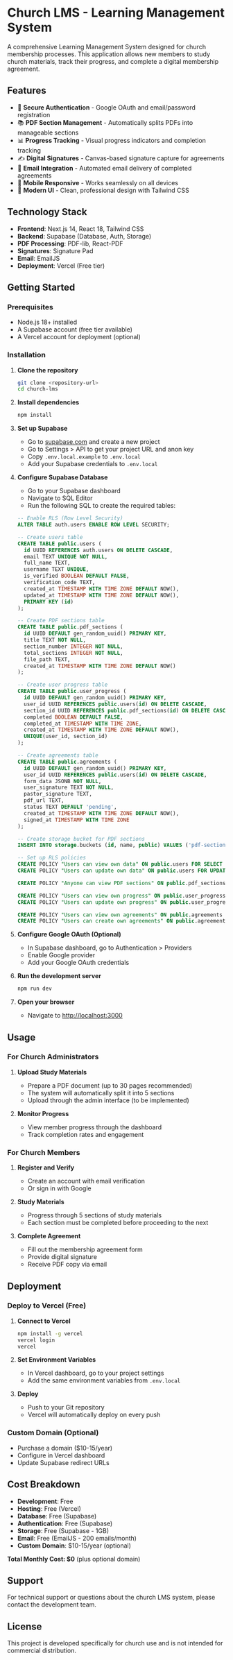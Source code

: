 # Church LMS - Learning Management System

A comprehensive Learning Management System designed for church membership processes. This application allows new members to study church materials, track their progress, and complete a digital membership agreement.

## Features

- 🔐 **Secure Authentication** - Google OAuth and email/password registration
- 📚 **PDF Section Management** - Automatically splits PDFs into manageable sections
- 📊 **Progress Tracking** - Visual progress indicators and completion tracking
- ✍️ **Digital Signatures** - Canvas-based signature capture for agreements
- 📧 **Email Integration** - Automated email delivery of completed agreements
- 📱 **Mobile Responsive** - Works seamlessly on all devices
- 🎨 **Modern UI** - Clean, professional design with Tailwind CSS

## Technology Stack

- **Frontend**: Next.js 14, React 18, Tailwind CSS
- **Backend**: Supabase (Database, Auth, Storage)
- **PDF Processing**: PDF-lib, React-PDF
- **Signatures**: Signature Pad
- **Email**: EmailJS
- **Deployment**: Vercel (Free tier)

## Getting Started

### Prerequisites

- Node.js 18+ installed
- A Supabase account (free tier available)
- A Vercel account for deployment (optional)

### Installation

1. **Clone the repository**
   ```bash
   git clone <repository-url>
   cd church-lms
   ```

2. **Install dependencies**
   ```bash
   npm install
   ```

3. **Set up Supabase**
   - Go to [supabase.com](https://supabase.com) and create a new project
   - Go to Settings > API to get your project URL and anon key
   - Copy `.env.local.example` to `.env.local`
   - Add your Supabase credentials to `.env.local`

4. **Configure Supabase Database**
   - Go to your Supabase dashboard
   - Navigate to SQL Editor
   - Run the following SQL to create the required tables:

   ```sql
   -- Enable RLS (Row Level Security)
   ALTER TABLE auth.users ENABLE ROW LEVEL SECURITY;

   -- Create users table
   CREATE TABLE public.users (
     id UUID REFERENCES auth.users ON DELETE CASCADE,
     email TEXT UNIQUE NOT NULL,
     full_name TEXT,
     username TEXT UNIQUE,
     is_verified BOOLEAN DEFAULT FALSE,
     verification_code TEXT,
     created_at TIMESTAMP WITH TIME ZONE DEFAULT NOW(),
     updated_at TIMESTAMP WITH TIME ZONE DEFAULT NOW(),
     PRIMARY KEY (id)
   );

   -- Create PDF sections table
   CREATE TABLE public.pdf_sections (
     id UUID DEFAULT gen_random_uuid() PRIMARY KEY,
     title TEXT NOT NULL,
     section_number INTEGER NOT NULL,
     total_sections INTEGER NOT NULL,
     file_path TEXT,
     created_at TIMESTAMP WITH TIME ZONE DEFAULT NOW()
   );

   -- Create user progress table
   CREATE TABLE public.user_progress (
     id UUID DEFAULT gen_random_uuid() PRIMARY KEY,
     user_id UUID REFERENCES public.users(id) ON DELETE CASCADE,
     section_id UUID REFERENCES public.pdf_sections(id) ON DELETE CASCADE,
     completed BOOLEAN DEFAULT FALSE,
     completed_at TIMESTAMP WITH TIME ZONE,
     created_at TIMESTAMP WITH TIME ZONE DEFAULT NOW(),
     UNIQUE(user_id, section_id)
   );

   -- Create agreements table
   CREATE TABLE public.agreements (
     id UUID DEFAULT gen_random_uuid() PRIMARY KEY,
     user_id UUID REFERENCES public.users(id) ON DELETE CASCADE,
     form_data JSONB NOT NULL,
     user_signature TEXT NOT NULL,
     pastor_signature TEXT,
     pdf_url TEXT,
     status TEXT DEFAULT 'pending',
     created_at TIMESTAMP WITH TIME ZONE DEFAULT NOW(),
     signed_at TIMESTAMP WITH TIME ZONE
   );

   -- Create storage bucket for PDF sections
   INSERT INTO storage.buckets (id, name, public) VALUES ('pdf-sections', 'pdf-sections', true);

   -- Set up RLS policies
   CREATE POLICY "Users can view own data" ON public.users FOR SELECT USING (auth.uid() = id);
   CREATE POLICY "Users can update own data" ON public.users FOR UPDATE USING (auth.uid() = id);

   CREATE POLICY "Anyone can view PDF sections" ON public.pdf_sections FOR SELECT TO authenticated;

   CREATE POLICY "Users can view own progress" ON public.user_progress FOR SELECT USING (auth.uid() = user_id);
   CREATE POLICY "Users can update own progress" ON public.user_progress FOR ALL USING (auth.uid() = user_id);

   CREATE POLICY "Users can view own agreements" ON public.agreements FOR SELECT USING (auth.uid() = user_id);
   CREATE POLICY "Users can create own agreements" ON public.agreements FOR INSERT WITH CHECK (auth.uid() = user_id);
   ```

5. **Configure Google OAuth (Optional)**
   - In Supabase dashboard, go to Authentication > Providers
   - Enable Google provider
   - Add your Google OAuth credentials

6. **Run the development server**
   ```bash
   npm run dev
   ```

7. **Open your browser**
   - Navigate to [http://localhost:3000](http://localhost:3000)

## Usage

### For Church Administrators

1. **Upload Study Materials**
   - Prepare a PDF document (up to 30 pages recommended)
   - The system will automatically split it into 5 sections
   - Upload through the admin interface (to be implemented)

2. **Monitor Progress**
   - View member progress through the dashboard
   - Track completion rates and engagement

### For Church Members

1. **Register and Verify**
   - Create an account with email verification
   - Or sign in with Google

2. **Study Materials**
   - Progress through 5 sections of study materials
   - Each section must be completed before proceeding to the next

3. **Complete Agreement**
   - Fill out the membership agreement form
   - Provide digital signature
   - Receive PDF copy via email

## Deployment

### Deploy to Vercel (Free)

1. **Connect to Vercel**
   ```bash
   npm install -g vercel
   vercel login
   vercel
   ```

2. **Set Environment Variables**
   - In Vercel dashboard, go to your project settings
   - Add the same environment variables from `.env.local`

3. **Deploy**
   - Push to your Git repository
   - Vercel will automatically deploy on every push

### Custom Domain (Optional)

- Purchase a domain ($10-15/year)
- Configure in Vercel dashboard
- Update Supabase redirect URLs

## Cost Breakdown

- **Development**: Free
- **Hosting**: Free (Vercel)
- **Database**: Free (Supabase)
- **Authentication**: Free (Supabase)
- **Storage**: Free (Supabase - 1GB)
- **Email**: Free (EmailJS - 200 emails/month)
- **Custom Domain**: $10-15/year (optional)

**Total Monthly Cost: $0** (plus optional domain)

## Support

For technical support or questions about the church LMS system, please contact the development team.

## License

This project is developed specifically for church use and is not intended for commercial distribution.
